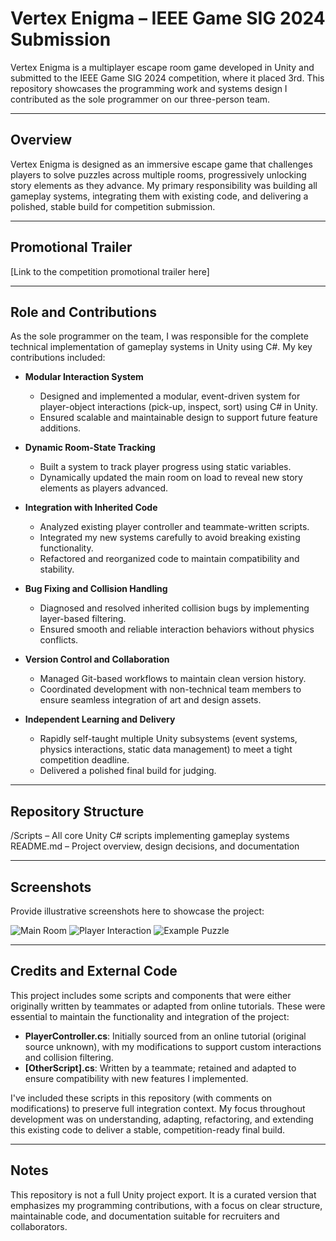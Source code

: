 # Vertex Enigma – IEEE Game SIG 2024 Submission

Vertex Enigma is a multiplayer escape room game developed in Unity and submitted to the IEEE Game SIG 2024 competition, where it placed 3rd. This repository showcases the programming work and systems design I contributed as the sole programmer on our three-person team.

---

## Overview

Vertex Enigma is designed as an immersive escape game that challenges players to solve puzzles across multiple rooms, progressively unlocking story elements as they advance. My primary responsibility was building all gameplay systems, integrating them with existing code, and delivering a polished, stable build for competition submission.

---

## Promotional Trailer

[Link to the competition promotional trailer here]

---

## Role and Contributions

As the sole programmer on the team, I was responsible for the complete technical implementation of gameplay systems in Unity using C#. My key contributions included:

- **Modular Interaction System**  
  - Designed and implemented a modular, event-driven system for player-object interactions (pick-up, inspect, sort) using C# in Unity.
  - Ensured scalable and maintainable design to support future feature additions.

- **Dynamic Room-State Tracking**  
  - Built a system to track player progress using static variables.
  - Dynamically updated the main room on load to reveal new story elements as players advanced.

- **Integration with Inherited Code**  
  - Analyzed existing player controller and teammate-written scripts.
  - Integrated my new systems carefully to avoid breaking existing functionality.
  - Refactored and reorganized code to maintain compatibility and stability.

- **Bug Fixing and Collision Handling**  
  - Diagnosed and resolved inherited collision bugs by implementing layer-based filtering.
  - Ensured smooth and reliable interaction behaviors without physics conflicts.

- **Version Control and Collaboration**  
  - Managed Git-based workflows to maintain clean version history.
  - Coordinated development with non-technical team members to ensure seamless integration of art and design assets.

- **Independent Learning and Delivery**  
  - Rapidly self-taught multiple Unity subsystems (event systems, physics interactions, static data management) to meet a tight competition deadline.
  - Delivered a polished final build for judging.

---

## Repository Structure
/Scripts – All core Unity C# scripts implementing gameplay systems  
README.md – Project overview, design decisions, and documentation


---

## Screenshots

Provide illustrative screenshots here to showcase the project:

![Main Room](docs/images/main_room.png)
![Player Interaction](docs/images/interaction.png)
![Example Puzzle](docs/images/puzzle.png)

---

## Credits and External Code

This project includes some scripts and components that were either originally written by teammates or adapted from online tutorials. These were essential to maintain the functionality and integration of the project:

- **PlayerController.cs**: Initially sourced from an online tutorial (original source unknown), with my modifications to support custom interactions and collision filtering.
- **[OtherScript].cs**: Written by a teammate; retained and adapted to ensure compatibility with new features I implemented.

I've included these scripts in this repository (with comments on modifications) to preserve full integration context. My focus throughout development was on understanding, adapting, refactoring, and extending this existing code to deliver a stable, competition-ready final build.

---

## Notes

This repository is not a full Unity project export. It is a curated version that emphasizes my programming contributions, with a focus on clear structure, maintainable code, and documentation suitable for recruiters and collaborators.
